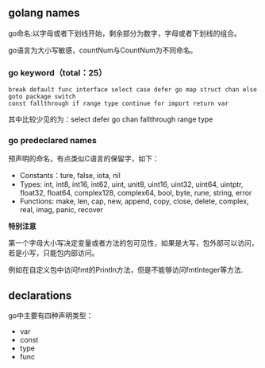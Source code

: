 
## golang names

go命名:以字母或者下划线开始，剩余部分为数字，字母或者下划线的组合。

go语言为大小写敏感，countNum与CountNum为不同命名。

### go keyword（total：25）

``` 
break default func interface select case defer go map struct chan else goto package switch
const fallthrough if range type continue for import return var  
```

其中比较少见的为：select defer go chan fallthrough range type 

### go predeclared names

预声明的命名，有点类似C语言的保留字，如下：

 * Constants：ture, false, iota, nil
 * Types: int, int8, int16, int62, uint, unit8, uint16, uint32, uint64, uintptr, 
	float32, float64, complex128, complex64, bool, byte, rune, string, error
 * Functions: make, len, cap, new, append, copy, close, delete, complex, real, imag, panic, recover

**特别注意**

第一个字母大小写决定变量或者方法的包可见性，如果是大写，包外部可以访问，若是小写，只能包内部访问。

例如在自定义包中访问fmt的Println方法，但是不能够访问fmtInteger等方法.

## declarations

go中主要有四种声明类型：

* var
* const
* type
* func



